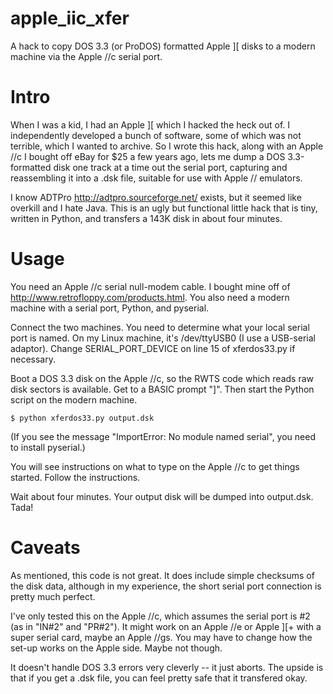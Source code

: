 apple_iic_xfer
==============

A hack to copy DOS 3.3 (or ProDOS) formatted Apple ][ disks to a modern machine via the Apple //c serial port.

Intro
=====

When I was a kid, I had an Apple ][ which I hacked the heck out of. I independently developed a bunch of software, some of which was not terrible, which I wanted to archive. So I wrote this hack, along with an Apple //c I bought off eBay for $25 a few years ago, lets me dump a DOS 3.3-formatted disk one track at a time out the serial port, capturing and reassembling it into a .dsk file, suitable for use with Apple // emulators.

I know ADTPro <http://adtpro.sourceforge.net/> exists, but it seemed like overkill and I hate Java. This is an ugly but functional little hack that is tiny, written in Python, and transfers a 143K disk in about four minutes.

Usage
=====

You need an Apple //c serial null-modem cable. I bought mine off of <http://www.retrofloppy.com/products.html>. You also need a modern machine with a serial port, Python, and pyserial.

Connect the two machines. You need to determine what your local serial port is named. On my Linux machine, it's /dev/ttyUSB0 (I use a USB-serial adaptor). Change SERIAL_PORT_DEVICE on line 15 of xferdos33.py if necessary.

Boot a DOS 3.3 disk on the Apple //c, so the RWTS code which reads raw disk sectors is available. Get to a BASIC prompt "]". Then start the Python script on the modern machine.

```$ python xferdos33.py output.dsk```

(If you see the message "ImportError: No module named serial", you need to install pyserial.)

You will see instructions on what to type on the Apple //c to get things started. Follow the instructions.

Wait about four minutes. Your output disk will be dumped into output.dsk. Tada!

Caveats
=======

As mentioned, this code is not great. It does include simple checksums of the disk data, although in my experience, the short serial port connection is pretty much perfect.

I've only tested this on the Apple //c, which assumes the serial port is #2 (as in "IN#2" and "PR#2"). It might work on an Apple //e or Apple ][+ with a super serial card, maybe an Apple //gs. You may have to change how the set-up works on the Apple side. Maybe not though.

It doesn't handle DOS 3.3 errors very cleverly -- it just aborts. The upside is that if you get a .dsk file, you can feel pretty safe that it transfered okay.
